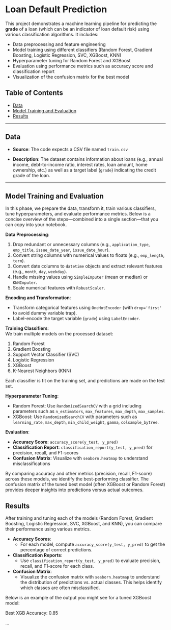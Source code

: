 # Loan Default Prediction

This project demonstrates a machine learning pipeline for predicting the **grade** of a loan (which can be an indicator of loan default risk) using various classification algorithms. It includes:

- Data preprocessing and feature engineering  
- Model training using different classifiers (Random Forest, Gradient Boosting, Logistic Regression, SVC, XGBoost, KNN)  
- Hyperparameter tuning for Random Forest and XGBoost  
- Evaluation using performance metrics such as accuracy score and classification report  
- Visualization of the confusion matrix for the best model  

## Table of Contents

- [Data](#data)
- [Model Training and Evaluation](#model-training-and-evaluation)
- [Results](#results)

---

## Data

- **Source**: The code expects a CSV file named `train.csv`

- **Description**: The dataset contains information about loans (e.g., annual income, debt-to-income ratio, interest rates, loan amount, home ownership, etc.) as well as a target label (`grade`) indicating the credit grade of the loan.

---
## Model Training and Evaluation

In this phase, we prepare the data, transform it, train various classifiers, tune hyperparameters, and evaluate performance metrics. Below is a concise overview of the steps—combined into a single section—that you can copy into your notebook.

**Data Preprocessing**:  
1. Drop redundant or unnecessary columns (e.g., `application_type`, `emp_title`, `issue_date_year`, `issue_date_hour`).  
2. Convert string columns with numerical values to floats (e.g., `emp_length`, `term`).  
3. Convert date columns to `datetime` objects and extract relevant features (e.g., `month`, `day`, `weekday`).  
4. Handle missing values using `SimpleImputer` (mean or median) or `KNNImputer`.  
5. Scale numerical features with `RobustScaler`.  

**Encoding and Transformation**:  
- Transform categorical features using `OneHotEncoder` (with `drop='first'` to avoid dummy variable trap).  
- Label-encode the target variable (`grade`) using `LabelEncoder`.  

**Training Classifiers**:  
We train multiple models on the processed dataset:
1. Random Forest  
2. Gradient Boosting  
3. Support Vector Classifier (SVC)  
4. Logistic Regression  
5. XGBoost  
6. K-Nearest Neighbors (KNN)  

Each classifier is fit on the training set, and predictions are made on the test set.

**Hyperparameter Tuning**:  
- Random Forest: Use `RandomizedSearchCV` with a grid including parameters such as `n_estimators`, `max_features`, `max_depth`, `max_samples`.  
- XGBoost: Use `RandomizedSearchCV` with parameters such as `learning_rate`, `max_depth`, `min_child_weight`, `gamma`, `colsample_bytree`.  

**Evaluation**:  
- **Accuracy Score**: `accuracy_score(y_test, y_pred)`  
- **Classification Report**: `classification_report(y_test, y_pred)` for precision, recall, and F1-scores  
- **Confusion Matrix**: Visualize with `seaborn.heatmap` to understand misclassifications  

By comparing accuracy and other metrics (precision, recall, F1-score) across these models, we identify the best-performing classifier. The confusion matrix of the tuned best model (often XGBoost or Random Forest) provides deeper insights into predictions versus actual outcomes.

## Results

After training and tuning each of the models (Random Forest, Gradient Boosting, Logistic Regression, SVC, XGBoost, and KNN), you can compare their performance using various metrics.

- **Accuracy Scores**: 
  - For each model, compute `accuracy_score(y_test, y_pred)` to get the percentage of correct predictions.
- **Classification Reports**: 
  - Use `classification_report(y_test, y_pred)` to evaluate precision, recall, and F1-score for each class.
- **Confusion Matrix**: 
  - Visualize the confusion matrix with `seaborn.heatmap` to understand the distribution of predictions vs. actual classes. This helps identify which classes are often misclassified.

Below is an example of the output you might see for a tuned XGBoost model:

Best XGB Accuracy: 0.85

...


